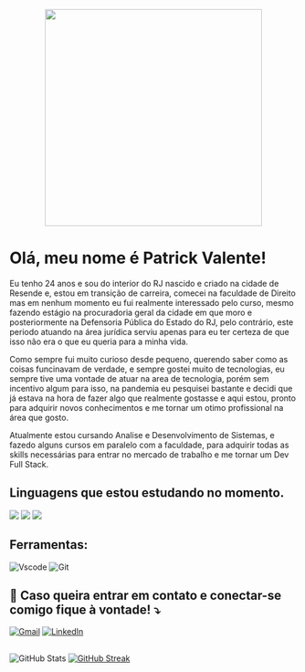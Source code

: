 <p align="center">
   <!-- <img height="350em" src="./.github/assets/cover_.png"/> -->
   <img height="380em" src="https://user-images.githubusercontent.com/70382532/138322189-2db8df52-9dcb-40a0-88a8-c365466bd33d.gif"/>
</p>



<p align="left"> 

# Olá, meu nome é <strong>Patrick Valente</strong>!

  Eu tenho 24 anos e sou do interior do RJ nascido e criado na cidade de Resende e, estou em transição de carreira, comecei na faculdade de Direito mas em nenhum momento eu fui realmente interessado pelo curso, mesmo fazendo estágio na procuradoria geral da cidade em que moro e posteriormente na Defensoria Pública do Estado do RJ, pelo contrário, este periodo atuando na área jurídica serviu apenas para eu ter certeza de que isso não era o que eu queria para a minha vida.

   Como sempre fui muito curioso desde pequeno, querendo saber como as coisas funcinavam de verdade, e sempre gostei muito de tecnologias, eu sempre tive uma vontade de atuar na area de tecnologia, porém sem incentivo algum para isso, na pandemia eu pesquisei bastante e decidi que já estava na hora de fazer algo que realmente gostasse e aqui estou, pronto para adquirir novos conhecimentos e me tornar um otimo profissional na área que gosto.
   
 Atualmente estou cursando Analise e Desenvolvimento de Sistemas, e fazedo alguns cursos em paralelo com a faculdade, para adquirir todas as skills necessárias para entrar no mercado de trabalho e me tornar um Dev Full Stack.
</p>

<p align="left">

  ## Linguagens que estou estudando no momento.

  <img src="https://img.shields.io/badge/HTML5-E34F26?style=for-the-badge&logo=html5&logoColor=white" />
  <img src="https://img.shields.io/badge/CSS3-1572B6?style=for-the-badge&logo=css3&logoColor=white" />
 <img src="https://img.shields.io/badge/JavaScript-F7DF1E?style=for-the-badge&logo=javascript&logoColor=black" />
</p>

<p align="left">

 ## Ferramentas:

  ![Vscode](https://img.shields.io/badge/Vscode-007ACC?style=for-the-badge&logo=visual-studio-code&logoColor=white)
![Git](https://img.shields.io/badge/GIT-E44C30?style=for-the-badge&logo=git&logoColor=white)
</p>

<p align="left">

  ## 💌 Caso queira entrar em contato e conectar-se comigo fique à vontade! ⤵️
</p>

<p align="left">

  [![Gmail](https://img.shields.io/badge/Gmail-000?style=for-the-badge&logo=gmail&logoColor=red)](mailto:valente.patrick.dev@gmail.com)
  [![LinkedIn](https://img.shields.io/badge/LinkedIn-0077B5?style=for-the-badge&logo=linkedin&logoColor=white)](https://www.linkedin.com/in/patrick-valente-0b38831b0/)
</p>

<p align="left">

## 

![GitHub Stats](https://github-readme-stats.vercel.app/api?username=Valente-Patrick&theme=transparent&bg_color=000&border_color=30A3DC&show_icons=true&icon_color=30A3DC&title_color=E94D5F&text_color=FFF)
[![GitHub Streak](https://streak-stats.demolab.com/?user=Valente-Patrick&theme=bear&background=000&border=30A3DC&dates=FFF)](https://git.io/streak-stats)
>